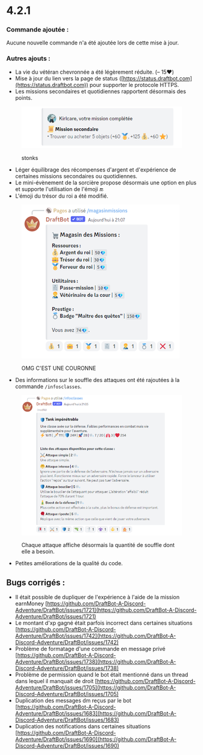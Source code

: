# 4.2.1

### Commande ajoutée :

Aucune nouvelle commande n'a été ajoutée lors de cette mise à jour.

### Autres ajouts :

* La vie du vétéran chevronnée a été légèrement réduite. (– 15❤️)
* Mise à jour du lien vers la page de status ([https://status.draftbot.com](https://status.draftbot.com)) pour supporter le protocole HTTPS.
* Les missions secondaires et quotidiennes rapportent désormais des points.

<figure><img src="../.gitbook/assets/image (4).png" alt=""><figcaption><p>stonks</p></figcaption></figure>

* Léger équilibrage des récompenses d'argent et d'expérience de certaines missions secondaires ou quotidiennes.
* Le mini-évènement de la sorcière propose désormais une option en plus et supporte l'utilisation de l'émoji 🔚
* L'émoji du trésor du roi a été modifié.

<figure><img src="../.gitbook/assets/image (45).png" alt=""><figcaption><p>OMG C'EST UNE COURONNE</p></figcaption></figure>

* Des informations sur le souffle des attaques ont été rajoutées à la commande `/infosclasses`.

<figure><img src="../.gitbook/assets/image (49).png" alt=""><figcaption><p>Chaque attaque affiche désormais la quantité de souffle dont elle a besoin.</p></figcaption></figure>

* Petites améliorations de la qualité du code.

## Bugs corrigés :

* Il était possible de dupliquer de l'expérience à l'aide de la mission earnMoney [https://github.com/DraftBot-A-Discord-Adventure/DraftBot/issues/1721](https://github.com/DraftBot-A-Discord-Adventure/DraftBot/issues/1721)
* Le montant d'xp gagné était parfois incorrect dans certaines situations [https://github.com/DraftBot-A-Discord-Adventure/DraftBot/issues/1742](https://github.com/DraftBot-A-Discord-Adventure/DraftBot/issues/1742)
* Problème de formatage d'une commande en message privé [https://github.com/DraftBot-A-Discord-Adventure/DraftBot/issues/1738](https://github.com/DraftBot-A-Discord-Adventure/DraftBot/issues/1738)
* Problème de permission quand le bot était mentionné dans un thread dans lequel il manquait de droit [https://github.com/DraftBot-A-Discord-Adventure/DraftBot/issues/1705](https://github.com/DraftBot-A-Discord-Adventure/DraftBot/issues/1705)
* Duplication des messages dm reçus par le bot [https://github.com/DraftBot-A-Discord-Adventure/DraftBot/issues/1683](https://github.com/DraftBot-A-Discord-Adventure/DraftBot/issues/1683)
* Duplication des notifications dans certaines situations [https://github.com/DraftBot-A-Discord-Adventure/DraftBot/issues/1690](https://github.com/DraftBot-A-Discord-Adventure/DraftBot/issues/1690)
